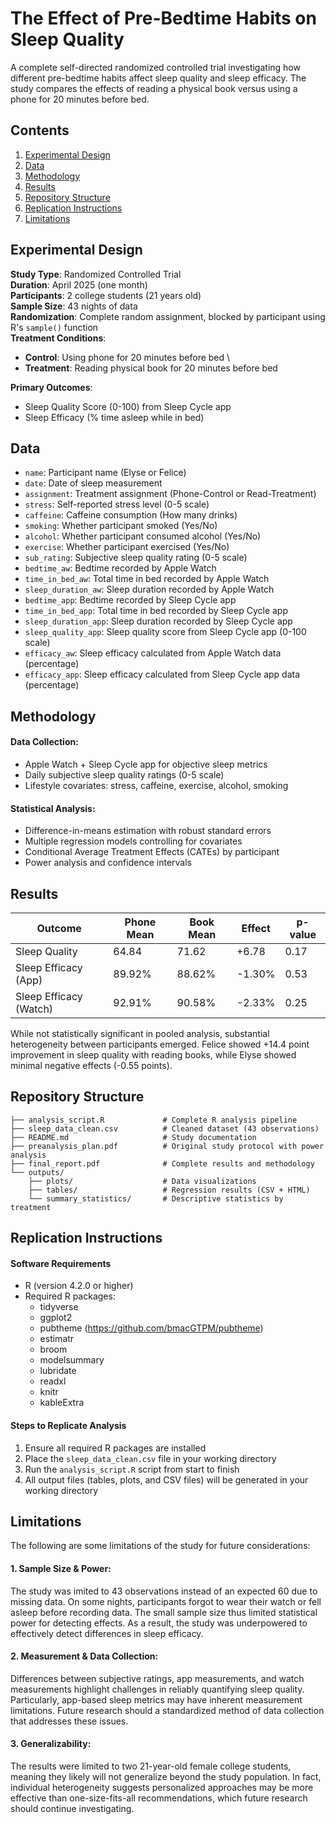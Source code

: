 # The Effect of Pre-Bedtime Habits on Sleep Quality 

A complete self-directed randomized controlled trial investigating how different pre-bedtime habits affect sleep quality and sleep efficacy. The study compares the effects of reading a physical book versus using a phone for 20 minutes before bed.

## Contents 
1. [Experimental Design](#experimental-design)
2. [Data](#data) 
3. [Methodology](#methodology)
4. [Results](#results) 
5. [Repository Structure](#repository-structure)
6. [Replication Instructions](#replication-instructions)
7. [Limitations](#limitations)

## Experimental Design 

**Study Type**: Randomized Controlled Trial \
**Duration**: April 2025 (one month) \
**Participants**: 2 college students (21 years old) \
**Sample Size**: 43 nights of data \
**Randomization**: Complete random assignment, blocked by participant using R's `sample()` function \
**Treatment Conditions**:

- **Control**: Using phone for 20 minutes before bed \
- **Treatment**: Reading physical book for 20 minutes before bed

**Primary Outcomes**:

- Sleep Quality Score (0-100) from Sleep Cycle app
- Sleep Efficacy (% time asleep while in bed)

## Data 

- `name`: Participant name (Elyse or Felice)
- `date`: Date of sleep measurement
- `assignment`: Treatment assignment (Phone-Control or Read-Treatment)
- `stress`: Self-reported stress level (0-5 scale)
- `caffeine`: Caffeine consumption (How many drinks)
- `smoking`: Whether participant smoked (Yes/No)
- `alcohol`: Whether participant consumed alcohol (Yes/No)
- `exercise`: Whether participant exercised (Yes/No)
- `sub_rating`: Subjective sleep quality rating (0-5 scale)
- `bedtime_aw`: Bedtime recorded by Apple Watch
- `time_in_bed_aw`: Total time in bed recorded by Apple Watch
- `sleep_duration_aw`: Sleep duration recorded by Apple Watch
- `bedtime_app`: Bedtime recorded by Sleep Cycle app
- `time_in_bed_app`: Total time in bed recorded by Sleep Cycle app
- `sleep_duration_app`: Sleep duration recorded by Sleep Cycle app
- `sleep_quality_app`: Sleep quality score from Sleep Cycle app (0-100 scale)
- `efficacy_aw`: Sleep efficacy calculated from Apple Watch data (percentage)
- `efficacy_app`: Sleep efficacy calculated from Sleep Cycle app data (percentage)

## Methodology 

#### Data Collection: 

- Apple Watch + Sleep Cycle app for objective sleep metrics
- Daily subjective sleep quality ratings (0-5 scale)
- Lifestyle covariates: stress, caffeine, exercise, alcohol, smoking

#### Statistical Analysis:

- Difference-in-means estimation with robust standard errors
- Multiple regression models controlling for covariates
- Conditional Average Treatment Effects (CATEs) by participant
- Power analysis and confidence intervals

## Results 

| Outcome | Phone Mean | Book Mean | Effect | p-value |
|---------|------------|-----------|---------|---------|
| Sleep Quality | 64.84 | 71.62 | +6.78 | 0.17 |
| Sleep Efficacy (App) | 89.92% | 88.62% | -1.30% | 0.53 |
| Sleep Efficacy (Watch) | 92.91% | 90.58% | -2.33% | 0.25 |

While not statistically significant in pooled analysis, substantial heterogeneity between participants emerged. Felice showed +14.4 point improvement in sleep quality with reading books, while Elyse showed minimal negative effects (-0.55 points).

## Repository Structure 

```
├── analysis_script.R             # Complete R analysis pipeline
├── sleep_data_clean.csv          # Cleaned dataset (43 observations)
├── README.md                     # Study documentation
├── preanalysis_plan.pdf          # Original study protocol with power analysis
├── final_report.pdf              # Complete results and methodology
└── outputs/
    ├── plots/                    # Data visualizations
    ├── tables/                   # Regression results (CSV + HTML)
    └── summary_statistics/       # Descriptive statistics by treatment
```

## Replication Instructions

#### Software Requirements
- R (version 4.2.0 or higher)
- Required R packages:
  - tidyverse
  - ggplot2
  - pubtheme (https://github.com/bmacGTPM/pubtheme)
  - estimatr
  - broom
  - modelsummary
  - lubridate
  - readxl
  - knitr
  - kableExtra

#### Steps to Replicate Analysis
1. Ensure all required R packages are installed
2. Place the `sleep_data_clean.csv` file in your working directory
3. Run the `analysis_script.R` script from start to finish
4. All output files (tables, plots, and CSV files) will be generated in your working directory

## Limitations 

The following are some limitations of the study for future considerations: 

#### 1. Sample Size & Power:
The study was imited to 43 observations instead of an expected 60 due to missing data. On some nights, participants forgot to wear their watch or fell asleep before recording data. The small sample size thus limited statistical power for detecting effects. As a result, the study was underpowered to effectively detect differences in sleep efficacy. 

#### 2. Measurement & Data Collection:

Differences between subjective ratings, app measurements, and watch measurements highlight challenges in reliably quantifying sleep quality. Particularly, app-based sleep metrics may have inherent measurement limitations. Future research should a standardized method of data collection that addresses these issues. 

#### 3. Generalizability:

The results were limited to two 21-year-old female college students, meaning they likely will not generalize beyond the study population. In fact, individual heterogeneity suggests personalized approaches may be more effective than one-size-fits-all recommendations, which future research should continue investigating. 
